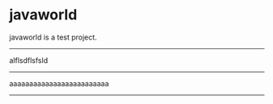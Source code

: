 javaworld
=========

javaworld is a test project.


******************************

alflsdflsfsld

******************************

aaaaaaaaaaaaaaaaaaaaaaaaa

******************************
